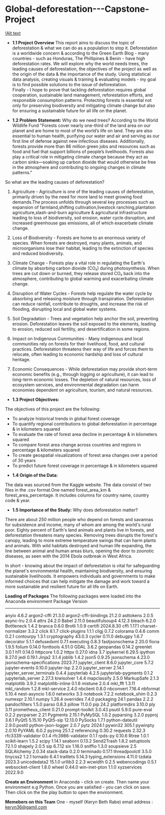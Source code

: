 # Global-deforestation---Capstone-Project

[!Alt text](https://res.cloudinary.com/dwg1qhmrv/image/upload/v1733169807/y0fuvnmgccwz9pbup4iv.jpg)

* **1.1 Project Overview** This report aims to discuss the topic of deforestation & what we can do as a population to stop it.
Deforestation is a worldwide concern & according to the Green Earth Blog - many countries - such as Honduras, The Phillipines & Benin - have high deforestation rates. We will explore why the world needs trees, the leading causes of deforestation, the objectives of the project as well as the origin of the data & the importance of the study. Using statistical data analysis, creating visuals & training & evaluating models - my goal is to find possible solutions to the issue of deforestation.   
Finally - I hope to prove that tackling deforestation requires global cooperation, sustainable land management, reforestation efforts, and responsible consumption patterns. Protecting forests is essential not only for preserving biodiversity and mitigating climate change but also for ensuring a sustainable future for all life on the planet.



* **1.2 Problem Statement:**
Why do we need trees? According to the World Wildlife Fund
"Forests cover nearly one-third of the land area on our planet and are home to most of the world’s life on land. They are also essential to human health, purifying our water and air and serving as our first line of defense against new infectious diseases. Additionally, forests provide more than 86 million green jobs and resources such as food and fuel that support billions of people’s livelihoods. Forests also play a critical role in mitigating climate change because they act as carbon sinks—soaking up carbon dioxide that would otherwise be free in the atmosphere and contributing to ongoing changes in climate patterns."

So what are the leading causes of deforestation?

1. Agriculture - Agriculture is one of the leading causes of deforestation, primarily driven by the need for more land to meet growing food demands.The process unfolds through several key processes such as expansion of farmland,shifting cultivation,livestock ranching,plantation agriculture,slash-and-burn agriculture & agricultural infrastructure leading to loss of biodiversity, soil erosion, water cycle disruption, and increased greenhouse gas emissions, all of which exacerbate climate change.

2. Loss of Biodiversity - Forests are home to an enormous variety of species. When forests are destroyed, many plants, animals, and microorganisms lose their habitat, leading to the extinction of species and reduced biodiversity.
3. Climate Change - Forests play a vital role in regulating the Earth's climate by absorbing carbon dioxide (CO₂) during photosynthesis. When trees are cut down or burned, they release stored CO₂ back into the atmosphere, contributing to global warming and exacerbating climate change.
4. Disruption of Water Cycles - Forests help regulate the water cycle by absorbing and releasing moisture through transpiration. Deforestation can reduce rainfall, contribute to droughts, and increase the risk of flooding, disrupting local and global water systems.
5. Soil Degradation - Trees and vegetation help anchor the soil, preventing erosion. Deforestation leaves the soil exposed to the elements, leading to erosion, reduced soil fertility, and desertification in some regions.
6. Impact on Indigenous Communities - Many indigenous and local communities rely on forests for their livelihood, food, and cultural practices. Deforestation threatens their way of life and forces them to relocate, often leading to economic hardship and loss of cultural heritage.
7. Economic Consequences - While deforestation may provide short-term economic benefits (e.g., through logging or agriculture), it can lead to long-term economic losses. The depletion of natural resources, loss of ecosystem services, and environmental degradation can harm economies dependent on agriculture, tourism, and natural resources.



* **1.3 Project Objectives:**

The objectives of this project are the following:
- To analyze historical trends in global forest coverage
- To quantify regional contributions to global deforestation in percentage & in kilometers squared
- To evaluate the rate of forest area decline in percentage & in kilometers squared
- To compare forest area change across countries and regions in percentage & kilometers squared
- To create geospatial visualizations of forest area changes over a period of 30 years
- To predict future forest coverage in percentage & in kilometers squared

* **1.4 Origin of the Data:**

The data was sourced from the Kaggle website. The data consist of two files in the .csv format.One named forest_area_km & forest_area_percentage. It includes columns for country name, country code & year.

* **1.5 Importance of the Study:**
Why does deforestation matter?

There are about 250 million people who depend on forests and savannas for subsistence and income, many of whom are among the world's rural poor. Eighty percent of Earth's land animals and plants live in forests, and deforestation threatens many species. Removing trees disrupts the forest's canopy, leading to more extreme temperature swings that can harm plants and animals. With wild habitats destroyed and human life expanding, the line between animal and human areas blurs, opening the door to zoonotic diseases, as seen with the 2014 Ebola outbreak in West Africa.

In short - knowing about the impact of deforestation is vital for safeguarding the planet's environmental health, maintaining biodiversity, and ensuring sustainable livelihoods. It empowers individuals and governments to make informed choices that can help mitigate the damage and work toward a more sustainable and resilient future for all life on Earth.

**Loading of Packages**
The following packages were loaded into the Anaconda environment
Package                   Version
------------------------- -----------
anyio                     4.6.2
argon2-cffi               21.3.0
argon2-cffi-bindings      21.2.0
asttokens                 2.0.5
async-lru                 2.0.4
attrs                     24.2.0
Babel                     2.11.0
beautifulsoup4            4.12.3
bleach                    6.2.0
Bottleneck                1.4.2
branca                    0.6.0
Brotli                    1.0.9
certifi                   2024.8.30
cffi                      1.17.1
charset-normalizer        3.3.2
click                     8.1.7
click-plugins             1.1.1
cligj                     0.7.2
colorama                  0.4.6
comm                      0.2.1
contourpy                 1.3.1
cryptography              43.0.3
cycler                    0.11.0
debugpy                   1.6.7
decorator                 5.1.1
defusedxml                0.7.1
executing                 0.8.3
fastjsonschema            2.20.0
fiona                     1.9.5
folium                    0.14.0
fonttools                 4.51.0
GDAL                      3.6.2
geopandas                 0.14.2
greenlet                  3.0.1
h11                       0.14.0
httpcore                  1.0.2
httpx                     0.27.0
idna                      3.7
ipykernel                 6.29.5
ipython                   8.27.0
jedi                      0.19.1
Jinja2                    3.1.4
joblib                    1.4.2
json5                     0.9.25
jsonschema                4.23.0
jsonschema-specifications 2023.7.1
jupyter_client            8.6.0
jupyter_core              5.7.2
jupyter-events            0.10.0
jupyter-lsp               2.2.0
jupyter_server            2.14.1
jupyter_server_terminals  0.4.4
jupyterlab                4.2.5
jupyterlab-pygments       0.1.2
jupyterlab_server         2.27.3
kiwisolver                1.4.4
mapclassify               2.5.0
MarkupSafe                2.1.3
matplotlib                3.9.2
matplotlib-inline         0.1.6
mistune                   2.0.4
mkl_fft                   1.3.11
mkl_random                1.2.8
mkl-service               2.4.0
nbclient                  0.8.0
nbconvert                 7.16.4
nbformat                  5.10.4
nest-asyncio              1.6.0
networkx                  3.3
notebook                  7.2.2
notebook_shim             0.2.3
numexpr                   2.10.1
numpy                     1.26.4
overrides                 7.4.0
packaging                 24.1
pandas                    2.2.2
pandocfilters             1.5.0
parso                     0.8.3
pillow                    11.0.0
pip                       24.2
platformdirs              3.10.0
ply                       3.11
prometheus_client         0.21.0
prompt-toolkit            3.0.43
psutil                    5.9.0
pure-eval                 0.2.2
pycparser                 2.21
Pygments                  2.15.1
PyMySQL                   1.0.2
pyparsing                 3.2.0
pyproj                    3.6.1
PyQt5                     5.15.10
PyQt5-sip                 12.13.0
PySocks                   1.7.1
python-dateutil           2.9.0.post0
python-json-logger        2.0.7
pytz                      2024.1
pywin32                   305.1
pywinpty                  2.0.10
PyYAML                    6.0.2
pyzmq                     25.1.2
referencing               0.30.2
requests                  2.32.3
rfc3339-validator         0.1.4
rfc3986-validator         0.1.1
rpds-py                   0.10.6
Rtree                     1.0.1
scikit-learn              1.5.2
scipy                     1.14.1
seaborn                   0.13.2
Send2Trash                1.8.2
setuptools                72.1.0
shapely                   2.0.5
sip                       6.7.12
six                       1.16.0
sniffio                   1.3.0
soupsieve                 2.5
SQLAlchemy                2.0.34
stack-data                0.2.0
terminado                 0.17.1
threadpoolctl             3.5.0
tinycss2                  1.2.1
tornado                   6.4.1
traitlets                 5.14.3
typing_extensions         4.11.0
tzdata                    2023.3
unicodedata2              15.1.0
urllib3                   2.2.3
wcwidth                   0.2.5
webencodings              0.5.1
websocket-client          1.8.0
wheel                     0.44.0
win-inet-pton             1.1.0
xyzservices               2022.9.0

**Create an Environment**
In Anaconda - click on create. Then name your environment e.g Python. Once you are satisfied - you can click on save. Then click on the the play button to open the environment.

**Memebers on this Team**
One - myself (Keryn Beth Rabe)
email address : keryn36@gamil.com












